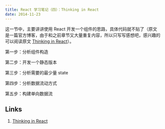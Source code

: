 ```yaml
---
title: React 学习笔记（四）：Thinking in React
date: 2014-11-23
---
```


这一节中，主要讲讲使用 React 开发一个组件的思路，具体代码就不贴了（原文是一篇官方博客，由于和之前章节又大量重复内容，所以只写写感想吧，感兴趣的可以阅读原文 [Thinking in React]）。

第一步：分析组件构造

第二步：开发一个静态版本

第三步：分析需要的最少量 state

第四步：分析数据流动方式

第五步：构建单向数据流

Links
---

1. [Thinking in React]

[Thinking in React]: http://facebook.github.io/react/docs/thinking-in-react.html